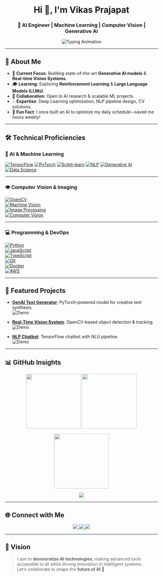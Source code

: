 <!-- Profile Header -->
<h1 align="center">Hi 👋, I'm Vikas Prajapat</h1>
<h3 align="center">🚀 AI Engineer | Machine Learning | Computer Vision | Generative AI</h3>

<p align="center">
  <img src="https://readme-typing-svg.herokuapp.com?size=22&duration=3000&color=F75C7E&center=true&vCenter=true&lines=AI+Engineer+%F0%9F%92%BB;Machine+Learning+%F0%9F%9A%80;Generative+AI+%F0%9F%A4%96;Computer+Vision+%F0%9F%91%81;Data+Science+%F0%9F%93%88;Always+Learning+%F0%9F%92%A1" alt="Typing Animation">
</p>

---

## 🌟 About Me
- 🔬 **Current Focus**: Building state-of-the-art **Generative AI models** & **Real-time Vision Systems**.  
- 🎓 **Learning**: Exploring **Reinforcement Learning** & **Large Language Models (LLMs)**.  
- 🤝 **Collaboration**: Open to AI research & scalable ML projects.  
- 💡 **Expertise**: Deep Learning optimization, NLP pipeline design, CV solutions.  
- 🎉 **Fun Fact**: I once built an AI to optimize my daily schedule—saved me hours weekly!  

---

## 🛠️ Technical Proficiencies  

### 🤖 AI & Machine Learning  
[![TensorFlow](https://skillicons.dev/icons?i=tensorflow)](https://www.tensorflow.org/) 
[![PyTorch](https://skillicons.dev/icons?i=pytorch)](https://pytorch.org/) 
[![Scikit-learn](https://skillicons.dev/icons?i=sklearn)](https://scikit-learn.org/stable/) 
[![NLP](https://img.shields.io/badge/NLP-Text%20AI-orange?style=for-the-badge)](https://en.wikipedia.org/wiki/Natural_language_processing) 
[![Generative AI](https://img.shields.io/badge/Generative%20AI-Models-purple?style=for-the-badge)](https://en.wikipedia.org/wiki/Generative_artificial_intelligence) 
[![Data Science](https://img.shields.io/badge/Data%20Science-Analysis-green?style=for-the-badge)](https://en.wikipedia.org/wiki/Data_science)  

---

### 👁️ Computer Vision & Imaging  
[![OpenCV](https://skillicons.dev/icons?i=opencv)](https://opencv.org/)  
[![Machine Vision](https://img.shields.io/badge/Machine%20Vision-Detection-blue?style=for-the-badge)](https://en.wikipedia.org/wiki/Machine_vision)  
[![Image Processing](https://img.shields.io/badge/Image%20Processing-Pixels-red?style=for-the-badge)](https://en.wikipedia.org/wiki/Digital_image_processing)  
[![Computer Vision](https://img.shields.io/badge/Computer%20Vision-AI-yellow?style=for-the-badge)](https://en.wikipedia.org/wiki/Computer_vision)  

---

### 💻 Programming & DevOps  
[![Python](https://skillicons.dev/icons?i=python)](https://www.python.org/)  
[![JavaScript](https://skillicons.dev/icons?i=javascript)](https://developer.mozilla.org/en-US/docs/Web/JavaScript)  
[![TypeScript](https://skillicons.dev/icons?i=typescript)](https://www.typescriptlang.org/)  
[![Git](https://skillicons.dev/icons?i=git)](https://git-scm.com/)  
[![Docker](https://skillicons.dev/icons?i=docker)](https://www.docker.com/)  
[![AWS](https://skillicons.dev/icons?i=aws)](https://aws.amazon.com/)  

---

## 🚀 Featured Projects
- **[GenAI Text Generator](link-to-repo)**: PyTorch-powered model for creative text synthesis.  
  ![Demo](https://media.giphy.com/media/l0HlRnAWXxn0vpkxO/giphy.gif)

- **[Real-Time Vision System](link-to-repo)**: OpenCV-based object detection & tracking.  
  ![Demo](https://media.giphy.com/media/3o7TKTDn831nK15FK0/giphy.gif)

- **[NLP Chatbot](link-to-repo)**: TensorFlow chatbot with NLU pipeline.  
  ![Demo](https://media.giphy.com/media/26BRv0ZILaGqE8RLS/giphy.gif)

---

## 📊 GitHub Insights
<p align="center">
  <img src="https://github-readme-stats.vercel.app/api?username=vikasprajapat2&show_icons=true&theme=radical" height="180"/>
  <img src="https://github-readme-stats.vercel.app/api/top-langs/?username=vikasprajapat2&layout=compact&theme=radical" height="180"/>
</p>

<p align="center">
  <img src="https://github-readme-streak-stats.herokuapp.com/?user=vikasprajapat&theme=radical" height="180"/>
</p>

<p align="center">
  <img src="https://github-profile-trophy.vercel.app/?username=vikasprajapat&theme=radical&margin-w=5&margin-h=5"/>
</p>

---

## 🌐 Connect with Me
<p align="center">
  <a href="https://www.linkedin.com/in/vikas-prajapat" target="_blank">
    <img src="https://img.shields.io/badge/LinkedIn-blue?style=for-the-badge&logo=linkedin"/>
  </a>
  <a href="https://twitter.com/your-profile" target="_blank">
    <img src="https://img.shields.io/badge/Twitter-black?style=for-the-badge&logo=twitter"/>
  </a>
  <a href="https://your-portfolio-or-blog.com" target="_blank">
    <img src="https://img.shields.io/badge/Portfolio-ff69b4?style=for-the-badge&logo=firefox"/>
  </a>
</p>

---

## 🎯 Vision
> I aim to **democratize AI technologies**, making advanced tools accessible to all while driving innovation in intelligent systems.  
> Let’s collaborate to shape the **future of AI 🚀**  
